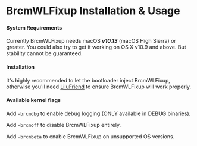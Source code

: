 BrcmWLFixup Installation & Usage
===================================

#### System Requirements
Currently BrcmWLFixup needs macOS ***v10.13*** (macOS High Sierra) or greater.
You could also try to get it working on OS X v10.9 and above. But stability cannot be guaranteed.

#### Installation
It's highly recommended to let the bootloader inject BrcmWLFixup, otherwise you'll need [LiluFriend](https://github.com/PMheart/LiluFriend) to ensure BrcmWLFixup will work properly.

#### Available kernel flags
Add `-brcmdbg` to enable debug logging (ONLY available in DEBUG binaries).

Add `-brcmoff` to disable BrcmWLFixup entirely.

Add `-brcmbeta` to enable BrcmWLFixup on unsupported OS versions.
